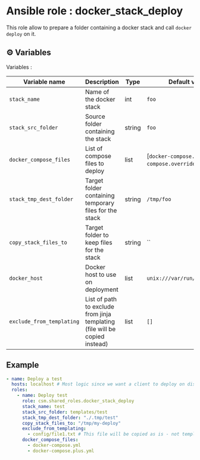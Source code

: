 # Ansible role : docker_stack_deploy

This role allow to prepare a folder containing a docker stack and call `docker deploy` on it.

## ⚙️ Variables

Variables :

| Variable name             | Description                                                                 | Type   | Default value                                         |
| ------------------------- | --------------------------------------------------------------------------- | ------ | ----------------------------------------------------- |
| `stack_name`              | Name of the docker stack                                                    | int    | `foo`                                                 |
| `stack_src_folder`        | Source folder containing the stack                                          | string | `foo`                                                 |
| `docker_compose_files`    | List of compose files to deploy                                             | list   | [`docker-compose.yml`, `docker-compose.override.yml`] |
| `stack_tmp_dest_folder`   | Target folder containing temporary files for the stack                      | string | `/tmp/foo`                                            |
| `copy_stack_files_to`     | Target folder to keep files for the stack                                   | string | ``                                                    |
| `docker_host`             | Docker host to use on deployment                                            | list   | `unix:///var/run/docker.sock`                         |
| `exclude_from_templating` | List of path to exclude from jinja templating (file will be copied instead) | list   | `[]`                                                  |

## Example

```yaml
- name: Deploy a test
  hosts: localhost # Most logic since we want a client to deploy on distant docker swarm
  roles:
    - name: Deploy test
      role: csm.shared_roles.docker_stack_deploy
      stack_name: test
      stack_src_folder: templates/test
      stack_tmp_dest_folder: "./.tmp/test"
      copy_stack_files_to: "/tmp/my-deploy"
      exclude_from_templating:
        - config/file1.txt # This file will be copied as is - not templatized
      docker_compose_files:
        - docker-compose.yml
        - docker-compose.plus.yml
```
